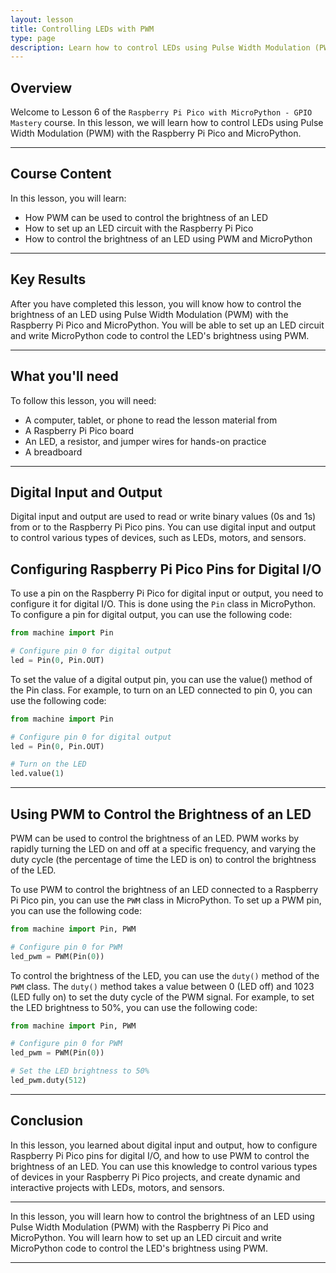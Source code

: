 ```yaml
---
layout: lesson
title: Controlling LEDs with PWM
type: page
description: Learn how to control LEDs using Pulse Width Modulation (PWM) with the Raspberry Pi Pico and MicroPython.
---
```


## Overview

Welcome to Lesson 6 of the `Raspberry Pi Pico with MicroPython - GPIO Mastery` course. In this lesson, we will learn how to control LEDs using Pulse Width Modulation (PWM) with the Raspberry Pi Pico and MicroPython.

---

## Course Content

In this lesson, you will learn:

* How PWM can be used to control the brightness of an LED
* How to set up an LED circuit with the Raspberry Pi Pico
* How to control the brightness of an LED using PWM and MicroPython

---

## Key Results

After you have completed this lesson, you will know how to control the brightness of an LED using Pulse Width Modulation (PWM) with the Raspberry Pi Pico and MicroPython. You will be able to set up an LED circuit and write MicroPython code to control the LED's brightness using PWM.

---

## What you'll need

To follow this lesson, you will need:

* A computer, tablet, or phone to read the lesson material from
* A Raspberry Pi Pico board
* An LED, a resistor, and jumper wires for hands-on practice
* A breadboard

---

## Digital Input and Output

Digital input and output are used to read or write binary values (0s and 1s) from or to the Raspberry Pi Pico pins. You can use digital input and output to control various types of devices, such as LEDs, motors, and sensors.

## Configuring Raspberry Pi Pico Pins for Digital I/O

To use a pin on the Raspberry Pi Pico for digital input or output, you need to configure it for digital I/O. This is done using the `Pin` class in MicroPython. To configure a pin for digital output, you can use the following code:

```python
from machine import Pin

# Configure pin 0 for digital output
led = Pin(0, Pin.OUT)
```

To set the value of a digital output pin, you can use the value() method of the Pin class. For example, to turn on an LED connected to pin 0, you can use the following code:

```python
from machine import Pin

# Configure pin 0 for digital output
led = Pin(0, Pin.OUT)

# Turn on the LED
led.value(1)
```

---

## Using PWM to Control the Brightness of an LED

PWM can be used to control the brightness of an LED. PWM works by rapidly turning the LED on and off at a specific frequency, and varying the duty cycle (the percentage of time the LED is on) to control the brightness of the LED.

To use PWM to control the brightness of an LED connected to a Raspberry Pi Pico pin, you can use the `PWM` class in MicroPython. To set up a PWM pin, you can use the following code:

```python
from machine import Pin, PWM

# Configure pin 0 for PWM
led_pwm = PWM(Pin(0))
```

To control the brightness of the LED, you can use the `duty()` method of the `PWM` class. The `duty()` method takes a value between 0 (LED off) and 1023 (LED fully on) to set the duty cycle of the PWM signal. For example, to set the LED brightness to 50%, you can use the following code:

```python
from machine import Pin, PWM

# Configure pin 0 for PWM
led_pwm = PWM(Pin(0))

# Set the LED brightness to 50%
led_pwm.duty(512)
```

---

## Conclusion

In this lesson, you learned about digital input and output, how to configure Raspberry Pi Pico pins for digital I/O, and how to use PWM to control the brightness of an LED. You can use this knowledge to control various types of devices in your Raspberry Pi Pico projects, and create dynamic and interactive projects with LEDs, motors, and sensors.

---

In this lesson, you will learn how to control the brightness of an LED using Pulse Width Modulation (PWM) with the Raspberry Pi Pico and MicroPython. You will learn how to set up an LED circuit and write MicroPython code to control the LED's brightness using PWM.

---
